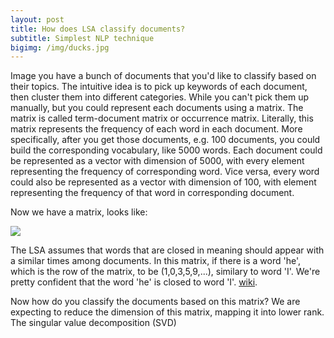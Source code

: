 ```yaml
---
layout: post
title: How does LSA classify documents?
subtitle: Simplest NLP technique 
bigimg: /img/ducks.jpg
---
```


Image you have a bunch of documents that you'd like to classify  based on their topics. The intuitive idea is to pick up keywords of each document, then cluster them into different categories. While you can't pick them up manually, but you could represent each documents using a matrix. The matrix is called term-document matrix or occurrence matrix. Literally, this matrix represents the frequency of each word in each document. More specifically, after you get those documents, e.g. 100 documents, you could build the corresponding vocabulary, like 5000 words. Each document could be represented as a vector with dimension of 5000, with every element representing the frequency of corresponding word. Vice versa, every word could also be represented as a vector with dimension of 100, with element representing the frequency of that word in corresponding document.

Now we have a matrix, looks like:


<!--$$\begin{bmatrix}
1&0&3&5&9&\ldots\\
2&1&5&3&4&\ldots\\
3&6&4&2&1\\
\vdots&\vdots&\vdots&\vdots&\vdots&\ldots\end{bmatrix}$$-->


![](https://ws2.sinaimg.cn/large/006tKfTcgy1fhzh35v8w3j316k0isq5g.jpg)

The LSA assumes that words that are closed in meaning should appear with a similar times among documents. In this matrix, if there is a word 'he', which is the row of the matrix, to be (1,0,3,5,9,...), similary to word 'I'. We're pretty confident that the word 'he' is closed to word 'I'. [wiki](https://en.wikipedia.org/wiki/Latent_semantic_analysis). 

Now how do you classify the documents based on this matrix? We are expecting to reduce the dimension of this matrix, mapping it into lower rank. The singular value decomposition (SVD) 
